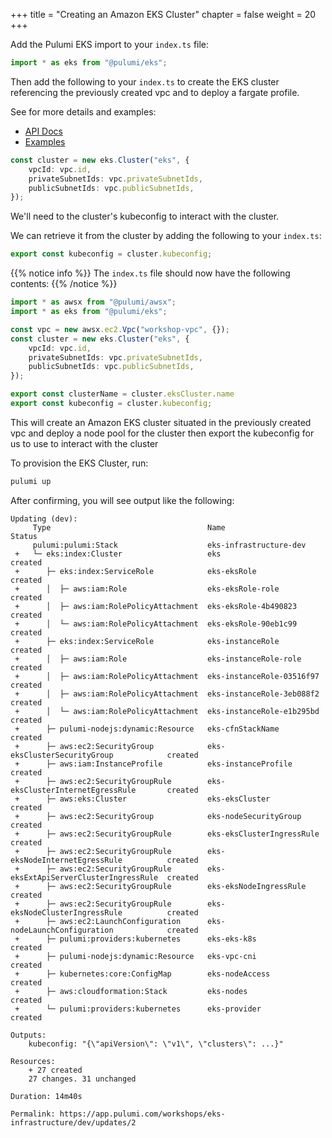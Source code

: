 +++
title = "Creating an Amazon EKS Cluster"
chapter = false
weight = 20
+++

Add the Pulumi EKS import to your `index.ts` file:

```typescript
import * as eks from "@pulumi/eks";
```

Then add the following to your `index.ts` to create the EKS cluster referencing the previously created
vpc and to deploy a fargate profile.

See for more details and examples:
- [API Docs](https://www.pulumi.com/docs/reference/pkg/nodejs/pulumi/eks/index.html)
- [Examples](https://www.pulumi.com/docs/reference/pkg/nodejs/pulumi/eks/index.html)

```typescript
const cluster = new eks.Cluster("eks", {
    vpcId: vpc.id,
    privateSubnetIds: vpc.privateSubnetIds,
    publicSubnetIds: vpc.publicSubnetIds,
});
```

We'll need to the cluster's kubeconfig to interact with the cluster.

We can retrieve it from the cluster by adding the following to your `index.ts`:

```typescript
export const kubeconfig = cluster.kubeconfig;
```

{{% notice info %}}
The `index.ts` file should now have the following contents:
{{% /notice %}}
```typescript
import * as awsx from "@pulumi/awsx";
import * as eks from "@pulumi/eks";

const vpc = new awsx.ec2.Vpc("workshop-vpc", {});
const cluster = new eks.Cluster("eks", {
    vpcId: vpc.id,
    privateSubnetIds: vpc.privateSubnetIds,
    publicSubnetIds: vpc.publicSubnetIds,
});

export const clusterName = cluster.eksCluster.name
export const kubeconfig = cluster.kubeconfig;
```

This will create an Amazon EKS cluster situated in the previously created vpc and deploy a node pool for the cluster
then export the kubeconfig for us to use to interact with the cluster

To provision the EKS Cluster, run:

```bash
pulumi up
```

After confirming, you will see output like the following:

```
Updating (dev):
     Type                                   Name                                   Status
     pulumi:pulumi:Stack                    eks-infrastructure-dev
 +   └─ eks:index:Cluster                   eks                                    created
 +      ├─ eks:index:ServiceRole            eks-eksRole                            created
 +      │  ├─ aws:iam:Role                  eks-eksRole-role                       created
 +      │  ├─ aws:iam:RolePolicyAttachment  eks-eksRole-4b490823                   created
 +      │  └─ aws:iam:RolePolicyAttachment  eks-eksRole-90eb1c99                   created
 +      ├─ eks:index:ServiceRole            eks-instanceRole                       created
 +      │  ├─ aws:iam:Role                  eks-instanceRole-role                  created
 +      │  ├─ aws:iam:RolePolicyAttachment  eks-instanceRole-03516f97              created
 +      │  ├─ aws:iam:RolePolicyAttachment  eks-instanceRole-3eb088f2              created
 +      │  └─ aws:iam:RolePolicyAttachment  eks-instanceRole-e1b295bd              created
 +      ├─ pulumi-nodejs:dynamic:Resource   eks-cfnStackName                       created
 +      ├─ aws:ec2:SecurityGroup            eks-eksClusterSecurityGroup            created
 +      ├─ aws:iam:InstanceProfile          eks-instanceProfile                    created
 +      ├─ aws:ec2:SecurityGroupRule        eks-eksClusterInternetEgressRule       created
 +      ├─ aws:eks:Cluster                  eks-eksCluster                         created
 +      ├─ aws:ec2:SecurityGroup            eks-nodeSecurityGroup                  created
 +      ├─ aws:ec2:SecurityGroupRule        eks-eksClusterIngressRule              created
 +      ├─ aws:ec2:SecurityGroupRule        eks-eksNodeInternetEgressRule          created
 +      ├─ aws:ec2:SecurityGroupRule        eks-eksExtApiServerClusterIngressRule  created
 +      ├─ aws:ec2:SecurityGroupRule        eks-eksNodeIngressRule                 created
 +      ├─ aws:ec2:SecurityGroupRule        eks-eksNodeClusterIngressRule          created
 +      ├─ aws:ec2:LaunchConfiguration      eks-nodeLaunchConfiguration            created
 +      ├─ pulumi:providers:kubernetes      eks-eks-k8s                            created
 +      ├─ pulumi-nodejs:dynamic:Resource   eks-vpc-cni                            created
 +      ├─ kubernetes:core:ConfigMap        eks-nodeAccess                         created
 +      ├─ aws:cloudformation:Stack         eks-nodes                              created
 +      └─ pulumi:providers:kubernetes      eks-provider                           created

Outputs:
    kubeconfig: "{\"apiVersion\": \"v1\", \"clusters\": ...}" 

Resources:
    + 27 created
    27 changes. 31 unchanged

Duration: 14m40s

Permalink: https://app.pulumi.com/workshops/eks-infrastructure/dev/updates/2
```
